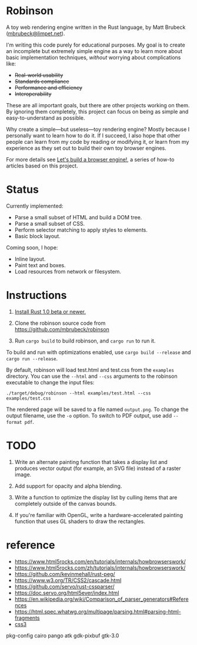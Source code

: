 # Robinson

A toy web rendering engine written in the Rust language, by Matt Brubeck
(mbrubeck@limpet.net).

I'm writing this code purely for educational purposes. My goal is to create an
incomplete but extremely simple engine as a way to learn more about basic
implementation techniques, _without_ worrying about complications like:

- <s>Real-world usability</s>
- <s>Standards compliance</s>
- <s>Performance and efficiency</s>
- <s>Interoperability</s>

These are all important goals, but there are other projects working on them.
By ignoring them completely, this project can focus on being as simple and
easy-to-understand as possible.

Why create a simple—but useless—toy rendering engine? Mostly because I
personally want to learn how to do it. If I succeed, I also hope that other
people can learn from my code by reading or modifying it, or learn from my
experience as they set out to build their own toy browser engines.

For more details see [Let's build a browser engine!][blog], a series of
how-to articles based on this project.

[blog]: http://limpet.net/mbrubeck/2014/08/08/toy-layout-engine-1.html

# Status

Currently implemented:

- Parse a small subset of HTML and build a DOM tree.
- Parse a small subset of CSS.
- Perform selector matching to apply styles to elements.
- Basic block layout.

Coming soon, I hope:

- Inline layout.
- Paint text and boxes.
- Load resources from network or filesystem.

# Instructions

1. [Install Rust 1.0 beta or newer.](http://www.rust-lang.org/install.html)

2. Clone the robinson source code from https://github.com/mbrubeck/robinson

3. Run `cargo build` to build robinson, and `cargo run` to run it.

To build and run with optimizations enabled, use `cargo build --release` and
`cargo run --release`.

By default, robinson will load test.html and test.css from the `examples`
directory. You can use the `--html` and `--css` arguments to the robinson
executable to change the input files:

    ./target/debug/robinson --html examples/test.html --css examples/test.css

The rendered page will be saved to a file named `output.png`. To change the
output filename, use the `-o` option. To switch to PDF output, use add
`--format pdf`.

# TODO

1. Write an alternate painting function that takes a display list and produces vector output (for example, an SVG file) instead of a raster image.

2. Add support for opacity and alpha blending.

3. Write a function to optimize the display list by culling items that are completely outside of the canvas bounds.

4. If you're familiar with OpenGL, write a hardware-accelerated painting function that uses GL shaders to draw the rectangles.

# reference

- https://www.html5rocks.com/en/tutorials/internals/howbrowserswork/
- https://www.html5rocks.com/zh/tutorials/internals/howbrowserswork/
- https://github.com/kevinmehall/rust-peg/
- https://www.w3.org/TR/CSS2/cascade.html
- https://github.com/servo/rust-cssparser/
- https://doc.servo.org/html5ever/index.html
- https://en.wikipedia.org/wiki/Comparison_of_parser_generators#References
- https://html.spec.whatwg.org/multipage/parsing.html#parsing-html-fragments
- [css3](https://www.w3.org/TR/2018/REC-css-ui-3-20180621/)

pkg-config
cairo
pango
atk
gdk-pixbuf
gtk-3.0
